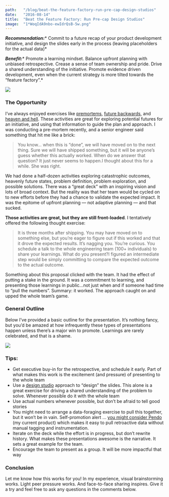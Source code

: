 ```yaml
---
path:	"/blog/beat-the-feature-factory-run-pre-cap-design-studios"
date:	"2016-08-14"
title:	"Beat the Feature Factory: Run Pre-cap Design Studios"
image:	"1*WoqIdA9nbo-ewIdrQsB-5w.png"
---
```


***Recommendation:**** Commit to a future recap of your product development initiative, and design the slides early in the process (leaving placeholders for the actual data)*

***Benefit:**** Promote a learning mindset. Balance upfront planning with unbiased retrospective. Crease a sense of team ownership and pride. Drive a shared understanding of the initiative. Promote evidence driven development, even when the current strategy is more tilted towards the “feature factory”.*

![](/images/1*WoqIdA9nbo-ewIdrQsB-5w.png)

### The Opportunity

I’ve always enjoyed exercises like [premortems](http://quickbase.intuit.com/blog/make-better-decisions-by-conducting-pre-mortems), [future backwards](http://cognitive-edge.com/methods/the-future-backwards/), and [heaven and hell](http://blog.agilar.org/2015/05/07/retrospectives-series-heaven-and-hell/). These activities are great for exploring potential futures for an initiative, and using that information to guide the plan and approach. I was conducting a pre-mortem recently, and a senior engineer said something that hit me like a brick:


> You know… when this is “done”, we will have moved on to the next thing. Sure we will have shipped something, but it will be anyone’s guess whether this actually worked. When do we answer that question? It just never seems to happen.I thought about this for a while. She was right.

We had done a half-dozen activities exploring catastrophic outcomes, heavenly future states, problem definition, problem exploration, and possible solutions. There was a “great deck” with an inspiring vision and lots of broad context. But the reality was that her team would be cycled on to new efforts before they had a chance to validate the expected impact. It was the epitome of upfront planning — not adaptive planning — and that sucked.

**Those activities are great, but they are still front-loaded**. I tentatively offered the following thought exercise:


> It is three months after shipping. You may have moved on to something else, but you’re eager to figure out if this worked and that it drove the expected results. It’s nagging you. You’re curious. You schedule a talk to the whole engineering team (100+ individuals) to share your learnings. What do you present?I figured an intermediate step would be simply committing to compare the expected outcome to the actual outcome.

Something about this proposal clicked with the team. It had the effect of putting a stake in the ground. It was a commitment to learning, and presenting those learnings in public…not just when and if someone had time to “pull the numbers”. Summary: it worked. The approach caught on and upped the whole team’s game.

### General Outline

Below I’ve provided a basic outline for the presentation. It’s nothing fancy, but you’d be amazed at how infrequently these types of presentations happen unless there’s a major win to promote. Learnings are rarely celebrated, and that is a shame.

![](/images/1*yHhLGZaYQBk4p9cLvhzciA.png)

### Tips:

* Get executive buy-in for the retrospective, and schedule it early. Part of what makes this work is the excitement (and pressure) of presenting to the whole team
* Use a [design studio](http://www.bigspaceship.com/design-studio/) approach to “design” the slides. This alone is a great exercise for driving a shared understanding of the problem to solve. Whenever possible do it with the whole team
* Use actual numbers whenever possible, but don’t be afraid to tell good stories
* You might need to arrange a data-foraging exercise to pull this together, but it won’t be in vain. Self-promotion alert … [you might consider Pendo](http://www.pendo.io/) (my current product) which makes it easy to pull retroactive data without manual tagging and instrumentation.
* Iterate on the deck while the effort is in progress, but don’t rewrite history. What makes these presentations awesome is the narrative. It sets a great example for the team.
* Encourage the team to present as a group. It will be more impactful that way
### Conclusion

Let me know how this works for you! In my experience, visual brainstorming works. Light peer pressure works. And face-to-face sharing inspires. Give it a try and feel free to ask any questions in the comments below.

